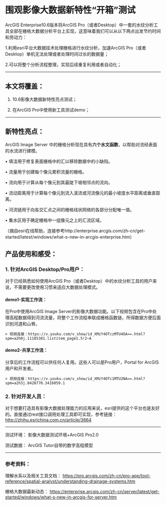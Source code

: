 # 围观影像大数据新特性“开箱”测试
 

ArcGIS Enterprise10.6版本将ArcGIS Pro（或者Desktop）中一套的水纹分析工具全部在栅格大数据分析平台上实现，这意味着我们可以从以下两点出发节约时间和劳动力：

1.利用esri平台大数据技术处理栅格进行水纹分析，加速ArcGIS Pro（或者Desktop）单机无法处理或者处理时间过长的数据量；

2.可以将整个分析流程整理，实现后续重复利用或者自动化；





----------

## 本文将覆盖： ##

1. 10.6影像大数据新特性亮点测试；

2. 在ArcGIS Pro中使用新工具测试demo；

----------


## 新特性亮点： ##

ArcGIS Image Server 中的栅格分析现在具有**六个水文函数**，以帮助对流经表面的水流进行建模。

•	填洼用于修复表面栅格中的汇以移除数据中的小缺陷。

•	流量用于创建每个像元累积流量的栅格。

•	流向用于计算从每个像元到其最陡下坡相邻点的流向。

•	流动距离用于计算每个像元到流入溪流或河流像元的最小坡度水平距离或垂直距离。

•	河流链用于向各交汇点之间的栅格线状网络的各部分分配唯一值。

•	集水区用于确定栅格中一组像元之上的汇流区域。

（摘自esri在线帮助，连接参考http://enterprise.arcgis.com/zh-cn/get-started/latest/windows/what-s-new-in-arcgis-enterprise.htm）


## 产品使用和感受： ##

### 1.	针对ArcGIS Desktop/Pro用户： ###

对于已经熟悉如何使用ArcGIS Pro（或者Desktop）中的水纹分析工具的用户来说，不需要更改使用习惯来适应大数据处理模式。

#### demo1-实现工作流： ####

在Pro中使用ArcGIS Image Server的影像大数据功能。以下视频包含在Pro中处理高程数据得到河流流量，将整个工作流程串联成栅格函数链，所得数据方便后面识别河道和山脊。


    
    > 视频连接：https://v.youku.com/v_show/id_XMzY4OTczMTU4OA==.html?spm=a2h0j.11185381.listitem_page1.5!2~A


#### demo2-共享工作流： ####

分享后的工作流程可以供任何人复用。这些人可以是Pro用户，Portal for ArcGIS用户和开发者。

    > 视频连接：https://v.youku.com/v_show/id_XMzY4OTc1MTU2NA==.html?spm=a2h3j.8428770.3416059.1


### 2.	针对开发人员： ###
对于想要打造具有影像大数据处理能力的应用来说，esri提供的这个平台也是友好的。直接通过rest接口调用处理工具即可实现，参考链接：http://zhihu.esrichina.com.cn/article/3664


----------

测试环境：
影像大数据测试环境+ArcGIS Pro2.0

测试数据：
ArcGIS Tutor自带的数字高程模型

----------

### 参考资料： ###
理解水系以及相关工具文档：
https://pro.arcgis.com/zh-cn/pro-app/tool-reference/spatial-analyst/understanding-drainage-systems.htm

栅格大数据最新动态：
https://enterprise.arcgis.com/zh-cn/server/latest/get-started/windows/what-s-new-in-arcgis-for-server.htm


